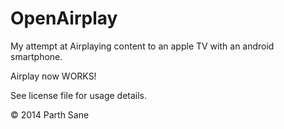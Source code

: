 OpenAirplay
===========

My attempt at Airplaying content to an apple TV with an android smartphone.

Airplay now WORKS!

See license file for usage details.

© 2014 Parth Sane
